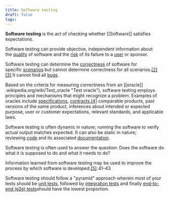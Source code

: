 ```yaml
---
title: Software testing
draft: false
tags:
---
```

**Software testing** is the act of checking whether [[Software]] satisfies expectations.

Software testing can provide objective, independent information about the [quality](https://en.wikipedia.org/wiki/Quality_(business) "Quality (business)") of software and the [risk](https://en.wikipedia.org/wiki/Risk "Risk") of its failure to a [user](https://en.wikipedia.org/wiki/User_(computing) "User (computing)") or sponsor.

Software testing can determine the [correctness](https://en.wikipedia.org/wiki/Correctness_(computer_science) "Correctness (computer science)") of software for specific [scenarios](https://en.wikipedia.org/wiki/Scenario_(computing) "Scenario (computing)") but cannot determine correctness for all scenarios.[[2]](https://en.wikipedia.org/wiki/Software_testing#cite_note-pan-2)[[3]](https://en.wikipedia.org/wiki/Software_testing#cite_note-Kaner2-3) It cannot find all [bugs](https://en.wikipedia.org/wiki/Software_bug "Software bug").

Based on the criteria for measuring correctness from an [[oracle]] .wikipedia.org/wiki/Test_oracle "Test oracle"), software testing employs principles and mechanisms that might recognize a problem. Examples of oracles include [specifications](https://en.wikipedia.org/wiki/Specification "Specification"), [contracts](https://en.wikipedia.org/wiki/Design_by_Contract "Design by Contract"),[[4]](https://en.wikipedia.org/wiki/Software_testing#cite_note-4) comparable products, past versions of the same product, inferences about intended or expected purpose, user or customer expectations, relevant standards, and applicable laws.

Software testing is often dynamic in nature; running the software to verify actual output matches expected. It can also be static in nature; reviewing [code](https://en.wikipedia.org/wiki/Source_code "Source code") and its associated [documentation](https://en.wikipedia.org/wiki/Documentation "Documentation").

Software testing is often used to answer the question: Does the software do what it is supposed to do and what it needs to do?

Information learned from software testing may be used to improve the process by which software is developed.[[5]](https://en.wikipedia.org/wiki/Software_testing#cite_note-kolawa-5): 41–43 

Software testing should follow a "pyramid" approach wherein most of your tests should be [unit tests](https://en.wikipedia.org/wiki/Unit_tests "Unit tests"), followed by [integration tests](https://en.wikipedia.org/wiki/Integration_testing "Integration testing") and finally [end-to-end (e2e) tests](https://en.wikipedia.org/wiki/End-to-end_testing "End-to-end testing")should have the lowest proportion.